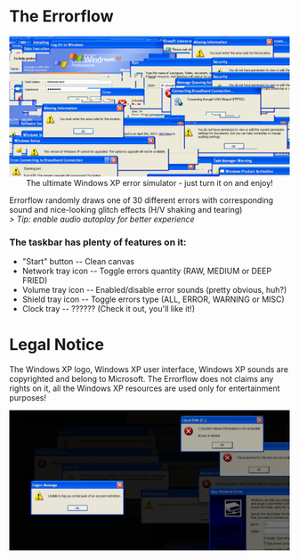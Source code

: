 # The Errorflow
<p align=center><a href="#"><img src="https://raw.githubusercontent.com/1280px/errorflow/master/readme-pic1.png"></a><br>
The ultimate Windows XP error simulator - just turn it on and enjoy!</p>


Errorflow randomly draws one of 30 different errors with corresponding sound and nice-looking glitch effects (H/V shaking and tearing)
<br><i>> Tip: enable audio autoplay for better experience</i>

### The taskbar has plenty of features on it: 
- "Start" button -- Clean canvas
- Network tray icon -- Toggle errors quantity (RAW, MEDIUM or DEEP FRIED)
- Volume tray icon -- Enabled/disable error sounds (pretty obvious, huh?)
- Shield tray icon -- Toggle errors type (ALL, ERROR, WARNING or MISC)
- Clock tray -- ?????? (Check it out, you'll like it!)

# Legal Notice
The Windows XP logo, Windows XP user interface, Windows XP sounds are copyrighted and belong to Microsoft.
The Errorflow does not claims any rights on it, all the Windows XP resources are used only for entertainment purposes!


<p align=center><a href="#"><img src="https://raw.githubusercontent.com/1280px/errorflow/master/readme-pic2.png"></a><br>
